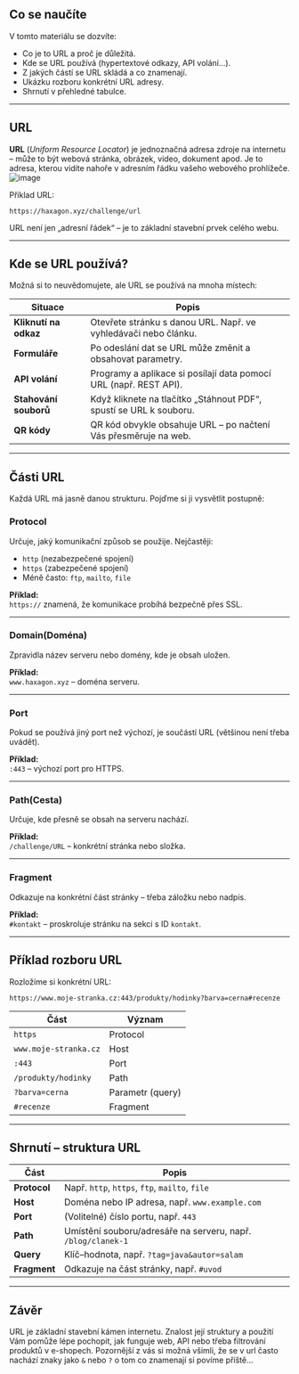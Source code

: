 ## Co se naučíte

V tomto materiálu se dozvíte:
- Co je to URL a proč je důležitá.
- Kde se URL používá (hypertextové odkazy, API volání...).
- Z jakých částí se URL skládá a co znamenají.
- Ukázku rozboru konkrétní URL adresy.
- Shrnutí v přehledné tabulce.

---

## URL

**URL** (*Uniform Resource Locator*) je jednoznačná adresa zdroje na internetu – může to být webová stránka, obrázek, video, dokument apod. Je to adresa, kterou vidíte nahoře v adresním řádku vašeho webového prohlížeče.
![image](https://github.com/user-attachments/assets/4a4d8c7c-ff84-418a-8a0b-282ba7c5a7ad)

Příklad URL:

```
https://haxagon.xyz/challenge/url
```

URL není jen „adresní řádek“ – je to základní stavební prvek celého webu.

---

## Kde se URL používá?

Možná si to neuvědomujete, ale URL se používá na mnoha místech:

| Situace                    | Popis                                                                 |
|----------------------------|-----------------------------------------------------------------------|
| **Kliknutí na odkaz**      | Otevřete stránku s danou URL. Např. ve vyhledávači nebo článku.       |
| **Formuláře**              | Po odeslání dat se URL může změnit a obsahovat parametry.            |
| **API volání**             | Programy a aplikace si posílají data pomocí URL (např. REST API).    |
| **Stahování souborů**      | Když kliknete na tlačítko „Stáhnout PDF“, spustí se URL k souboru.    |
| **QR kódy**                | QR kód obvykle obsahuje URL – po načtení Vás přesměruje na web.       |

---

## Části URL

Každá URL má jasně danou strukturu. Pojďme si ji vysvětlit postupně:

### Protocol

Určuje, jaký komunikační způsob se použije. Nejčastěji:
- `http` (nezabezpečené spojení)
- `https` (zabezpečené spojení)
- Méně často: `ftp`, `mailto`, `file`

**Příklad:**  
`https://` znamená, že komunikace probíhá bezpečně přes SSL.

---

### Domain(Doména)

Zpravidla název serveru nebo domény, kde je obsah uložen.

**Příklad:**  
`www.haxagon.xyz` – doména serveru.

---

### Port

Pokud se používá jiný port než výchozí, je součástí URL (většinou není třeba uvádět).

**Příklad:**  
`:443` – výchozí port pro HTTPS.

---

### Path(Cesta)

Určuje, kde přesně se obsah na serveru nachází.

**Příklad:**  
`/challenge/URL` – konkrétní stránka nebo složka.

---

### Fragment

Odkazuje na konkrétní část stránky – třeba záložku nebo nadpis.

**Příklad:**  
`#kontakt` – proskroluje stránku na sekci s ID `kontakt`.

---

## Příklad rozboru URL

Rozložíme si konkrétní URL:

```
https://www.moje-stranka.cz:443/produkty/hodinky?barva=cerna#recenze
```

| Část       | Význam                        |
|------------|-------------------------------|
| `https`    | Protocol                      |
| `www.moje-stranka.cz` | Host               |
| `:443`     | Port                          |
| `/produkty/hodinky` | Path                |
| `?barva=cerna` | Parametr (query)         |
| `#recenze` | Fragment                     |

---

## Shrnutí – struktura URL

| Část        | Popis                                                                 |
|-------------|-----------------------------------------------------------------------|
| **Protocol**| Např. `http`, `https`, `ftp`, `mailto`, `file`                       |
| **Host**    | Doména nebo IP adresa, např. `www.example.com`                       |
| **Port**    | (Volitelné) číslo portu, např. `443`                                 |
| **Path**    | Umístění souboru/adresáře na serveru, např. `/blog/clanek-1`         |
| **Query**   | Klíč–hodnota, např. `?tag=java&autor=salam`                          |
| **Fragment**| Odkazuje na část stránky, např. `#uvod`                              |

---

## Závěr

URL je základní stavební kámen internetu. Znalost její struktury a použití Vám pomůže lépe pochopit, jak funguje web, API nebo třeba filtrování produktů v e-shopech. Pozornější z vás si možná všimli, že se v url často nachází znaky jako `&` nebo `?` o tom co znamenají si povíme příště...
